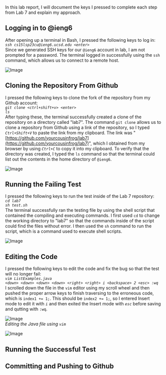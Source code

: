In this lab report, I will document the keys I pressed to complete each step from Lab 7 and explain my approach.

## Logging in to @ieng6
After opening up a terminal in Bash, I pressed the following keys to log in:\
*`ssh cs15lsp23cu@ieng6.ucsd.edu <enter>`*\
Since we generated SSH keys for our `@ieng6` account in lab, I am not prompted for a password. The terminal logged in successfully using the `ssh` command, which allows us to connect to a remote host.

![Image](https://raw.githubusercontent.com/yourcousinfrog/cse15l-lab-reports/main/assets/post-content/2023-05-19-lab-report-4/Step%204%20-%20Logging%20in.png)

## Cloning the Repository From Github
I pressed the following keys to clone the fork of the repository from my Github account:\
*`git clone <ctrl+shift+v> <enter>`*\
*`ls`*\
After typing these, the terminal successfully created a clone of the repository on a directory called "lab7". The command `git clone` allows us to clone a repository from Github using a link of the repository, so I typed *`Ctrl+Shift+V`* to paste the link from my clipboard. The link was "[https://github.com/yourcousinfrog/lab7](https://github.com/yourcousinfrog/lab7)", which I obtained from my browser by using *`Ctrl+C`* to copy it into my clipboard. To verify that the directory was created, I typed the `ls` command so that the terminal could list out the contents in the home directory of `@ieng6`.

![Image](https://raw.githubusercontent.com/yourcousinfrog/cse15l-lab-reports/main/assets/post-content/2023-05-19-lab-report-4/Step%205%20-%20Cloning%20repo.png)

## Running the Failing Test
I pressed the following keys to run the test inside of the Lab 7 repository:\
*`cd lab7`*\
*`sh test.sh`*\
The terminal successfully ran the testing file by using the shell script that contained the compiling and executing commands. I first used `cd` to change the working directory to "lab7" so that the commands inside of the script could find the files without error. I then used the `sh` command to run the script, which is a command used to execute shell scripts.

![Image](https://raw.githubusercontent.com/yourcousinfrog/cse15l-lab-reports/main/assets/post-content/2023-05-19-lab-report-4/Step%206%20-%20Running%20the%20fail%20test.png)

## Editing the Code
I pressed the following keys to edit the code and fix the bug so that the test will no longer fail:\
*`vim ListExamples.java`*\
*`<down> <down> <down> <down> <right> <right> i <backspace> 2 <esc> :wq`*\
I scrolled down the file in the `vim` editor using my scroll wheel and then pushed the proper arrow keys to finish traversing to the erroneous code, which is `index1 += 1;`. This should be `index2 += 1;`, so I entered Insert mode to edit it with *`i`* and then exited the Insert mode with *`esc`* before saving and qutting with `:wq`.


![Image](https://raw.githubusercontent.com/yourcousinfrog/cse15l-lab-reports/main/assets/post-content/2023-05-19-lab-report-4/Step%207-1%20-%20Editing%20the%20code.png)\
*Editing the Java file using `vim`*

![Image](https://raw.githubusercontent.com/yourcousinfrog/cse15l-lab-reports/main/assets/post-content/2023-05-19-lab-report-4/Step%207-2%20-%20Editing%20the%20code.png)

## Running the Successful Test

## Committing and Pushing to Github
